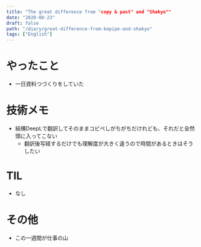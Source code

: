 ```yaml
---
title: "The great difference from "copy & past" and "Shakyo""
date: "2020-08-23"
draft: false
path: "/diary/great-difference-from-kopipe-and-shakyo"
tags: ["English"]
---
```


# やったこと

+ 一日資料つづくりをしていた

# 技術メモ

+ 結構DeepLで翻訳してそのままコピペしがちがちだけれども、それだと全然頭に入ってこない
  + 翻訳後写経するだけでも理解度が大きく違うので時間があるときはそうしたい

# TIL

+ なし

# その他

+ この一週間が仕事の山
